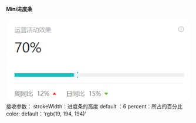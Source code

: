#### Mini进度条
![avatar](/src/assets/image/readMe/MiniProgress.png)
接收参数：
strokeWidth：进度条的高度 default ：6
percent：所占的百分比
color: default：'rgb(19, 194, 194)'
